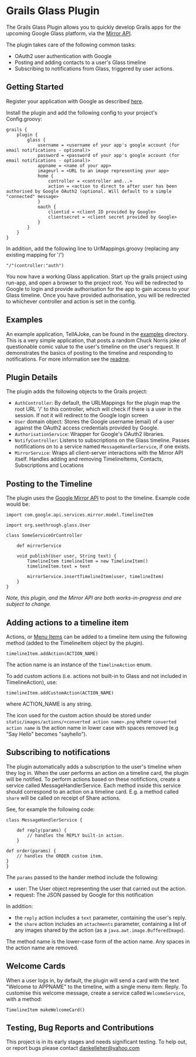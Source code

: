 Grails Glass Plugin
=========

The Grails Glass Plugin allows you to quickly develop Grails apps for the upcoming Google Glass platform, via the [Mirror API](https://developers.google.com/glass/). 

The plugin takes care of the following common tasks:

  - OAuth2 user authentication with Google
  - Posting and adding contacts to a user's Glass timeline
  - Subscribing to notifications from Glass, triggered by user actions.

## Getting Started

Register your application with Google as described [here](https://developers.google.com/glass/quickstart/java).

Install the plugin and add the following config to your project's Config.groovy:

    grails {
        plugin {
		    glass {
			    username = <username of your app's google account (for email notifications - optional)>
			    password = <password of your app's google account (for email notifications - optional)>
			    appname = <name of your app>
			    imageurl = <URL to an image representing your app>
			    home {
    				controller = <controller and...>
    				action = <action to direct to after user has been authorised by Google OAuth2 (optional. Will default to a simple "connected" message>
			    }
			    oauth {
    				clientid = <client ID provided by Google>
    				clientsecret = <client secret provided by Google>
			    }
		    }
	    }
    }
    
In addition, add the following line to UrlMappings.groovy (replacing any existing mapping for '/')

    "/"(controller:"auth")
    
You now have a working Glass application. Start up the grails project using run-app, and open a browser to the project root. You will be redirected to Google to login and provide authorisation for the app to gain access to your Glass timeline. Once you have provided authorisation, you will be redirected to whichever controller and action is set in the config.

## Examples

An example application, TellAJoke, can be found in the [examples](examples/) directory. This is a very simple application, that posts a random Chuck Norris joke of questionable comic value to the user's timeline on the user's request. It demonstrates the basics of posting to the timeline and responding to notifications. For more information see the [readme](examples/TellAJoke/README.md).

## Plugin Details

The plugin adds the following objects to the Grails project:

  - `AuthController`: By default, the URLMappings for the plugin map the root URL '/' to this controller, which will check if there is a user in the session. If not it will redirect to the Google login screen
  - `User` domain object: Stores the Google username (email) of a user against the OAuth2 access credentials provided by Google.
  - `AuthorisationService`: Wrapper for Google's OAuth2 libraries.
  - `NotifyController`: Listens to subscriptions on the Glass timeline. Passes notifications on to a service named `MessageHandlerService`, if one exists.
  - `MirrorService`: Wraps all client-server interactions with the Mirror API itself. Handles adding and removing TimelineItems, Contacts, Subscriptions and Locations

## Posting to the Timeline

The plugin uses the [Google Mirror API](https://developers.google.com/glass/about) to post to the timeline. Example code would be:

    import com.google.api.services.mirror.model.TimelineItem

    import org.seethrough.glass.User

    class SomeServiceOrController
    
        def mirrorService
    
        void publish(User user, String text) {
            TimelineItem timelineItem = new TimelineItem()
            timelineItem.text = text

            mirrorService.insertTimelineItem(user, timelineItem)
        }
    }

*Note, this plugin, and the Mirror API are both works-in-progress and are subject to change.*

## Adding actions to a timeline item

Actions, or [Menu Items](https://developers.google.com/glass/v1/reference/timeline#menuItems) can be added to a timeline item using the following method (added to the TimelineItem object by the plugin).

    timelineItem.addAction(ACTION_NAME)
 
The action name is an instance of the `TimelineAction` enum.

To add custom actions (i.e. actions not built-in to Glass and not included in TimelineAction), use:

    timelineItem.addCustomAction(ACTION_NAME)
   
where ACTION_NAME is any string.

The icon used for the custom action should be stored under `static/images/actions/<converted action name>.png` where `converted action name` is the action name in lower case with spaces removed (e.g "Say Hello" becomes "sayhello").

## Subscribing to notifications

The plugin automatically adds a subscription to the user's timeline when they log in. When the user performs an action on a timeline card, the plugin will be notified. To perform actions based on these notifictions, create a service called MessageHandlerService. Each method inside this service should correspond to an action on a timeline card. E.g. a method called `share` will be called on receipt of Share actions.

See, for example the following code:

    class MessageHandlerService {

        def reply(params) {
        	// handles the REPLY built-in action. 
        }
	
	def order(params) {
		// handles the ORDER custom item.
	}
    }
    
The `params` passed to the hander method include the following:

  - user: The User object representing the user that carried out the action.
  - request: The JSON passed by Google for this notification
  
In addition:

  - the `reply` action includes a `text` parameter, containing the user's reply.
  - the `share` action includes an `attachments` parameter, containing a list of any images shared by the action (as a `java.awt.image.BufferedImage`).

The method name is the lower-case form of the action name. Any spaces in the action name are removed.

## Welcome Cards

When a user logs in, by default, the plugin will send a card with the text "Welcome to APPNAME" to the timeline, with a single menu item: Reply. To customise this welcome message, create a service called `WelcomeService`, with a method:

    TimelineItem makeWelcomeCard()    

## Testing, Bug Reports and Contributions

This project is in its early stages and needs significant testing. To help out, or report bugs please contact dankelleher@yahoo.com
